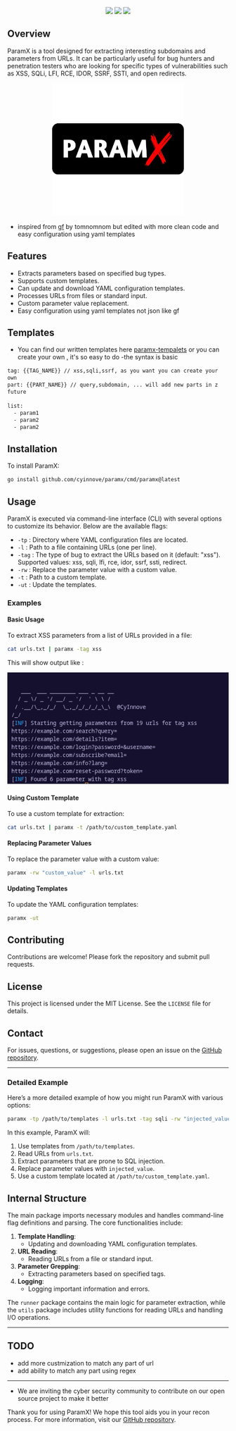 <p align="center">
  <a href="https://pkg.go.dev/github.com/cyinnove/paramx/pkg/paramx"><img src="https://pkg.go.dev/badge/github.com/cyinnove/paramx.svg"></a>
  <a href="https://goreportcard.com/report/github.com/cyinnove/paramx"><img src="https://goreportcard.com/badge/github.com/cyinnove/paramx"></a> 
  <a href="https://twitter.com/intent/follow?screen_name=zomasec"><img src="https://img.shields.io/twitter/follow/zomasec?style=flat&logo=x"></a>
</p>

## Overview

ParamX is a tool designed for extracting interesting subdomains and parameters from URLs. It can be particularly useful for bug hunters and penetration testers who are looking for specific types of vulnerabilities such as XSS, SQLi, LFI, RCE, IDOR, SSRF, SSTI, and open redirects.

<p align="center">
    <img src="./static/paramx-logo.png" hight="100" width="300"> <!-- Adjust the width as needed -->
</p>


- inspired from [gf](https://github.com/tomnomnom/gf) by tomnomnom but edited with more clean code and easy configuration using yaml templates

## Features

- Extracts parameters based on specified bug types.
- Supports custom templates.
- Can update and download YAML configuration templates.
- Processes URLs from files or standard input.
- Custom parameter value replacement.
- Easy configuration using yaml templates not json like gf

## Templates
- You can find our written templates here [paramx-tempalets](https://github.com/cyinnove/paramx-templates) or you can create your own , it's so easy to do
-the syntax is basic
```
tag: {{TAG_NAME}} // xss,sqli,ssrf, as you want you can create your own
part: {{PART_NAME}} // query,subdomain, ... will add new parts in z future

list:
  - param1
  - param2
  - param2
```



## Installation

To install ParamX:

```sh
go install github.com/cyinnove/paramx/cmd/paramx@latest

```

## Usage

ParamX is executed via command-line interface (CLI) with several options to customize its behavior. Below are the available flags:

- `-tp` : Directory where YAML configuration files are located.
- `-l` : Path to a file containing URLs (one per line).
- `-tag` : The type of bug to extract the URLs based on it (default: "xss"). Supported values: xss, sqli, lfi, rce, idor, ssrf, ssti, redirect.
- `-rw` : Replace the parameter value with a custom value.
- `-t` : Path to a custom template.
- `-ut` : Update the templates.

### Examples

#### Basic Usage

To extract XSS parameters from a list of URLs provided in a file:

```sh
cat urls.txt | paramx -tag xss
```

This will show output like :

![poc.png](/static/poc.png)

#### Using Custom Template

To use a custom template for extraction:

```sh
cat urls.txt | paramx -t /path/to/custom_template.yaml  
```

#### Replacing Parameter Values

To replace the parameter value with a custom value:

```sh
paramx -rw "custom_value" -l urls.txt
```

#### Updating Templates

To update the YAML configuration templates:

```sh
paramx -ut
```

## Contributing

Contributions are welcome! Please fork the repository and submit pull requests.

## License

This project is licensed under the MIT License. See the `LICENSE` file for details.

## Contact

For issues, questions, or suggestions, please open an issue on the [GitHub repository](https://github.com/cyinnove/paramx).

---

### Detailed Example

Here’s a more detailed example of how you might run ParamX with various options:

```sh
paramx -tp /path/to/templates -l urls.txt -tag sqli -rw "injected_value" -t /path/to/custom_template.yaml
```

In this example, ParamX will:

1. Use templates from `/path/to/templates`.
2. Read URLs from `urls.txt`.
3. Extract parameters that are prone to SQL injection.
4. Replace parameter values with `injected_value`.
5. Use a custom template located at `/path/to/custom_template.yaml`.

## Internal Structure

The main package imports necessary modules and handles command-line flag definitions and parsing. The core functionalities include:

1. **Template Handling**:
   - Updating and downloading YAML configuration templates.
2. **URL Reading**:
   - Reading URLs from a file or standard input.
3. **Parameter Grepping**:
   - Extracting parameters based on specified tags.
4. **Logging**:
   - Logging important information and errors.

The `runner` package contains the main logic for parameter extraction, while the `utils` package includes utility functions for reading URLs and handling I/O operations.

---
## TODO

- add more custmization to match any part of url
- add ability to match any part using regex 

---

- We are inviting the cyber security community to contribute on our open source project to make it better

Thank you for using ParamX! We hope this tool aids you in your recon process. For more information, visit our [GitHub repository](https://github.com/cyinnove/paramx).
